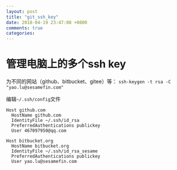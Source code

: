 ```yaml
---
layout: post
title: "git_ssh_key"
date: 2018-04-19 23:47:08 +0800
comments: true
categories:
---
```

# 管理电脑上的多个ssh key

为不同的网站（github、bitbucket、gitee）等：
`ssh-keygen -t rsa -C "yao.lu@sesamefin.com"`

编辑`~/.ssh/config`文件
```
Host github.com
  HostName github.com
  IdentityFile ~/.ssh/id_rsa
  PreferredAuthentications publickey
  User 467097950@qq.com

Host bitbucket.org
  HostName bitbucket.org
  IdentityFile ~/.ssh/id_rsa_sesame
  PreferredAuthentications publickey
  User yao.lu@sesamefin.com
```
